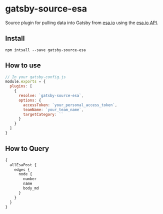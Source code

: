 # gatsby-source-esa

Source plugin for pulling data into Gatsby from [esa.io](esa.io) using the [esa.io API](https://docs.esa.io/posts/102).

## Install

`npm intsall --save gatsby-source-esa`

## How to use

```js
// In your gatsby-config.js
module.exports = {
  plugins: [
    {
      resolve: `gatsby-source-esa`,
      options: {
        accessToken: `your_personal_access_token`,
        teamName: `your_team_name`,
        targetCategory: ``
      }
    }
  ]
}
```

## How to Query

```graphql
{
  allEsaPost {
    edges {
      node {
        number
        name
        body_md
      }
    }
  }
}
```
